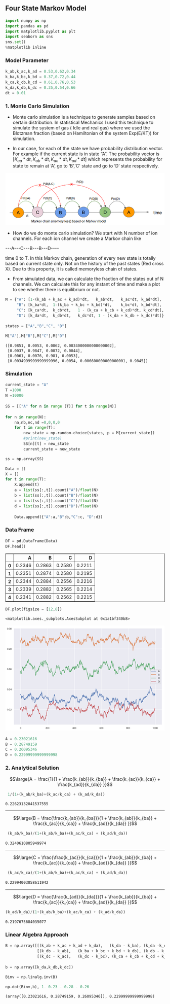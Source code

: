
## Four State Markov Model


```python
import numpy as np
import pandas as pd
import matplotlib.pyplot as plt
import seaborn as sns
sns.set()
%matplotlib inline
```

### Model Parameter


```python
k_ab,k_ac,k_ad = 0.53,0.62,0.34
k_ba,k_bc,k_bd = 0.37,0.72,0.44
k_ca,k_cb,k_cd = 0.61,0.76,0.53
k_da,k_db,k_dc = 0.35,0.54,0.66
dt = 0.01
```

### 1. Monte Carlo Simulation

- Monte carlo simulation is a technique to generate samples based on certain distribution. In statistical Mechanics I used this technique to simulate the system of gas ( Idle and real gas) where we used the Blotzman fraction (based on Hamiltonian of the system Exp(E/KT)) for simulation. 

- In our case, for each of the state we have probability distribution vector. For example if the current state is in state “A”. The probability vector is [$K_{aa}*dt, K_{ab}*dt, K_{ac}*dt, K_{ad}*dt$] which represents the probability for state to remain at ‘A’, go to ‘B’,'C' state and go to ‘D’ state respectively.


![img](img/markov-chain.png)

- How do we do monte carlo simulation? We start with N number of ion channels. For each ion channel we create a Markov chain like  

---A---C---B---B---D---- 

time 0 to T. In this Markov chain, generation of every new state is totally based on current state only. Not on the history of the past states (Red cross X). Due to this property, it is called memoryless chain of states.

- From simulated data, we can calculate the fraction of the states out of N channels. We can calculate this for any instant of time and make a plot to see whether there is equilibrium or not.



```python
M = {"A": [1-(k_ab + k_ac + k_ad)*dt,   k_ab*dt,   k_ac*dt, k_ad*dt],
     "B": [k_ba*dt,  1-(k_ba + k_bc + k_bd)*dt,    k_bc*dt, k_bd*dt],
     "C": [k_ca*dt,  k_cb*dt,   1 - (k_ca + k_cb + k_cd)*dt, k_cd*dt],
     "D": [k_da*dt,  k_db*dt,   k_dc*dt, 1 - (k_da + k_db + k_dc)*dt]}

states = ["A","B","C", "D"]
```


```python
M["A"],M["B"],M["C"],M["D"]
```




    ([0.9851, 0.0053, 0.0062, 0.0034000000000000002],
     [0.0037, 0.9847, 0.0072, 0.0044],
     [0.0061, 0.0076, 0.981, 0.0053],
     [0.0034999999999999996, 0.0054, 0.006600000000000001, 0.9845])



### Simulation


```python
current_state = "A"
T =1000
N =10000

SS = [["A" for n in range (T)] for t in range(N)]

for n in range(N):
    na,nb,nc,nd =0,0,0,0
    for t in range(T):
        new_state = np.random.choice(states, p = M[current_state])
        #print(new_state)
        SS[n][t] = new_state
        current_state = new_state 
```


```python
ss = np.array(SS)
```


```python
Data = []
X = []
for t in range(T):
    X.append(t)
    a = list(ss[:,t]).count("A")/float(N)
    b = list(ss[:,t]).count("B")/float(N)
    c = list(ss[:,t]).count("C")/float(N)
    d = list(ss[:,t]).count("D")/float(N)
    
    Data.append({"A":a,"B":b,"C":c, "D":d})
```

### Data Frame


```python
DF = pd.DataFrame(Data)
DF.head()
```




<div>
<style scoped>
    .dataframe tbody tr th:only-of-type {
        vertical-align: middle;
    }

    .dataframe tbody tr th {
        vertical-align: top;
    }

    .dataframe thead th {
        text-align: right;
    }
</style>
<table border="1" class="dataframe">
  <thead>
    <tr style="text-align: right;">
      <th></th>
      <th>A</th>
      <th>B</th>
      <th>C</th>
      <th>D</th>
    </tr>
  </thead>
  <tbody>
    <tr>
      <th>0</th>
      <td>0.2346</td>
      <td>0.2863</td>
      <td>0.2580</td>
      <td>0.2211</td>
    </tr>
    <tr>
      <th>1</th>
      <td>0.2351</td>
      <td>0.2874</td>
      <td>0.2580</td>
      <td>0.2195</td>
    </tr>
    <tr>
      <th>2</th>
      <td>0.2344</td>
      <td>0.2884</td>
      <td>0.2556</td>
      <td>0.2216</td>
    </tr>
    <tr>
      <th>3</th>
      <td>0.2339</td>
      <td>0.2882</td>
      <td>0.2565</td>
      <td>0.2214</td>
    </tr>
    <tr>
      <th>4</th>
      <td>0.2341</td>
      <td>0.2882</td>
      <td>0.2562</td>
      <td>0.2215</td>
    </tr>
  </tbody>
</table>
</div>




```python
DF.plot(figsize = [12,8])   
```




    <matplotlib.axes._subplots.AxesSubplot at 0x1a1bf340b8>




![png](output_14_1.png)



```python
A = 0.23021616
B = 0.28749159
C = 0.26095346
D = 0.22999999999999998
```

### 2. Analytical Solution

$$\large{A = \frac{1}{1 + \frac{k_{ab}}{k_{ba}}  + \frac{k_{ac}}{k_{ca}} + \frac{k_{ad}}{k_{da}} }}$$


```python
 1/(1+(k_ab/k_ba)+(k_ac/k_ca) + (k_ad/k_da))
```




    0.22623132041537555



-------

$$\large{B = \frac{\frac{k_{ab}}{k_{ba}}}{1 + \frac{k_{ab}}{k_{ba}}  + \frac{k_{ac}}{k_{ca}} + \frac{k_{ad}}{k_{da}} }}$$


```python
 (k_ab/k_ba)/(1+(k_ab/k_ba)+(k_ac/k_ca) + (k_ad/k_da))
```




    0.3240610805949974



--------

$$\large{C = \frac{\frac{k_{ac}}{k_{ca}}}{1 + \frac{k_{ab}}{k_{ba}}  + \frac{k_{ac}}{k_{ca}} + \frac{k_{ad}}{k_{da}} }}$$


```python
 (k_ac/k_ca)/(1+(k_ab/k_ba)+(k_ac/k_ca) + (k_ad/k_da))
```




    0.22994003058611942



------------

$$\large{D = \frac{\frac{k_{ad}}{k_{da}}}{1 + \frac{k_{ab}}{k_{ba}}  + \frac{k_{ac}}{k_{ca}} + \frac{k_{ad}}{k_{da}} }}$$


```python
(k_ad/k_da)/(1+(k_ab/k_ba)+(k_ac/k_ca) + (k_ad/k_da))
```




    0.2197675684035077



### Linear Algebra Approach


```python
B = np.array([[(k_ab + k_ac + k_ad + k_da),   (k_da - k_ba), (k_da -k_ca)],
              [(k_db - k_ab),   (k_ba + k_bc + k_bd + k_db), (k_db - k_cb)],
              [(k_dc - k_ac),   (k_dc - k_bc), (k_ca + k_cb + k_cd + k_dc)]])

b = np.array([k_da,k_db,k_dc])
```


```python
Binv = np.linalg.inv(B)
```


```python
np.dot(Binv,b), 1- 0.23 - 0.28 - 0.26
```




    (array([0.23021616, 0.28749159, 0.26095346]), 0.22999999999999998)


